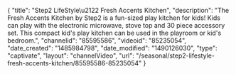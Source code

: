 {
    "title": "Step2 LifeStyle\u2122 Fresh Accents Kitchen",
    "description": "The Fresh Accents Kitchen by Step2 is a fun-sized play kitchen for kids! Kids can play with the electronic microwave, stove top and 30 piece accessory set. This compact kid's play kitchen can be used in the playroom or kid's bedroom.",
    "channelid": "85595586",
    "videoid": "85235054",
    "date_created": "1485984798",
    "date_modified": "1490126030",
    "type": "captivate",
    "layout": "channelVideo",
    "url": "\/seasonal\/step2-lifestyle-fresh-accents-kitchen\/85595586-85235054"
}